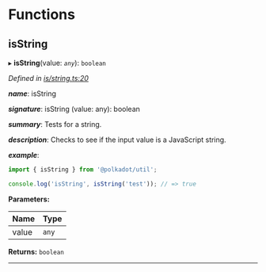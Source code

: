 

# Functions

<a id="isstring"></a>

##  isString

▸ **isString**(value: *`any`*): `boolean`

*Defined in [is/string.ts:20](https://github.com/polkadot-js/common/blob/fbd6c1e/packages/util/src/is/string.ts#L20)*

*__name__*: isString

*__signature__*: isString (value: any): boolean

*__summary__*: Tests for a string.

*__description__*: Checks to see if the input value is a JavaScript string.

*__example__*:   

```javascript
import { isString } from '@polkadot/util';

console.log('isString', isString('test')); // => true
```

**Parameters:**

| Name | Type |
| ------ | ------ |
| value | `any` |

**Returns:** `boolean`

___

